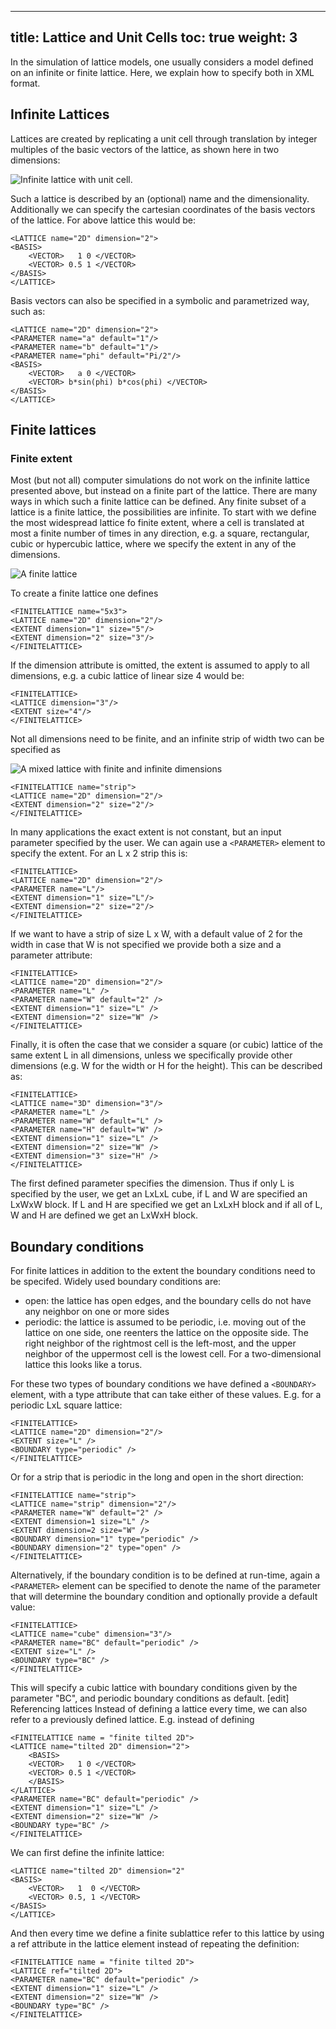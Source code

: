 
---
title: Lattice and Unit Cells
toc: true
weight: 3
---

In the simulation of lattice models, one usually considers a model defined on an infinite or finite lattice. Here, we explain how to specify both in XML format.

## Infinite Lattices

Lattices are created by replicating a unit cell through translation by integer multiples of the basic vectors of the lattice, as shown here in two dimensions:

![Infinite lattice with unit cell.](../figs/tutoriallatticehowtolattice1.gif)

Such a lattice is described by an (optional) name and the dimensionality. Additionally we can specify the cartesian coordinates of the basis vectors of the lattice. For above lattice this would be:

    <LATTICE name="2D" dimension="2">
    <BASIS>
        <VECTOR>   1 0 </VECTOR>
        <VECTOR> 0.5 1 </VECTOR>
    </BASIS>
    </LATTICE>

Basis vectors can also be specified in a symbolic and parametrized way, such as:

    <LATTICE name="2D" dimension="2">
    <PARAMETER name="a" default="1"/>
    <PARAMETER name="b" default="1"/>
    <PARAMETER name="phi" default="Pi/2"/>
    <BASIS>
        <VECTOR>   a 0 </VECTOR>
        <VECTOR> b*sin(phi) b*cos(phi) </VECTOR>
    </BASIS>
    </LATTICE>

## Finite lattices

### Finite extent

Most (but not all) computer simulations do not work on the infinite lattice presented above, but instead on a finite part of the lattice. There are many ways in which such a finite lattice can be defined. Any finite subset of a lattice is a finite lattice, the possibilities are infinite. To start with we define the most widespread lattice fo finite extent, where a cell is translated at most a finite number of times in any direction, e.g. a square, rectangular, cubic or hypercubic lattice, where we specify the extent in any of the dimensions.

![A finite lattice](../figs/tutoriallatticehowtolattice2.gif)

To create a finite lattice one defines

    <FINITELATTICE name="5x3">
    <LATTICE name="2D" dimension="2"/>
    <EXTENT dimension="1" size="5"/>
    <EXTENT dimension="2" size="3"/>
    </FINITELATTICE>

If the dimension attribute is omitted, the extent is assumed to apply to all dimensions, e.g. a cubic lattice of linear size 4 would be:

    <FINITELATTICE>
    <LATTICE dimension="3"/>
    <EXTENT size="4"/>
    </FINITELATTICE>

Not all dimensions need to be finite, and an infinite strip of width two can be specified as

![A mixed lattice with finite and infinite dimensions](../figs/tutoriallatticehowtolattice3.gif)

    <FINITELATTICE name="strip">
    <LATTICE name="2D" dimension="2"/>
    <EXTENT dimension="2" size="2"/>
    </FINITELATTICE>

In many applications the exact extent is not constant, but an input parameter specified by the user. We can again use a `<PARAMETER>` element to specify the extent. For an L x 2 strip this is:

    <FINITELATTICE>
    <LATTICE name="2D" dimension="2"/>
    <PARAMETER name="L"/>
    <EXTENT dimension="1" size="L"/>
    <EXTENT dimension="2" size="2"/>
    </FINITELATTICE>

If we want to have a strip of size L x W, with a default value of 2 for the width in case that W is not specified we provide both a size and a parameter attribute:

    <FINITELATTICE>
    <LATTICE name="2D" dimension="2"/>
    <PARAMETER name="L" />
    <PARAMETER name="W" default="2" />
    <EXTENT dimension="1" size="L" />
    <EXTENT dimension="2" size="W" />
    </FINITELATTICE>

Finally, it is often the case that we consider a square (or cubic) lattice of the same extent L in all dimensions, unless we specifically provide other dimensions (e.g. W for the width or H for the height). This can be described as:

    <FINITELATTICE>
    <LATTICE name="3D" dimension="3"/>
    <PARAMETER name="L" />
    <PARAMETER name="W" default="L" />    
    <PARAMETER name="H" default="W" />
    <EXTENT dimension="1" size="L" />
    <EXTENT dimension="2" size="W" />
    <EXTENT dimension="3" size="H" />
    </FINITELATTICE>

The first defined parameter specifies the dimension. Thus if only L is specified by the user, we get an LxLxL cube, if L and W are specified an LxWxW block. If L and H are specified we get an LxLxH block and if all of L, W and H are defined we get an LxWxH block.

## Boundary conditions

For finite lattices in addition to the extent the boundary conditions need to be specifed. Widely used boundary conditions are:

- open: the lattice has open edges, and the boundary cells do not have any neighbor on one or more sides
- periodic: the lattice is assumed to be periodic, i.e. moving out of the lattice on one side, one reenters the lattice on the opposite side. The right neighbor of the rightmost cell is the left-most, and the upper neighbor of the uppermost cell is the lowest cell. For a two-dimensional lattice this looks like a torus.

For these two types of boundary conditions we have defined a `<BOUNDARY>` element, with a type attribute that can take either of these values. E.g. for a periodic LxL square lattice:

    <FINITELATTICE>
    <LATTICE name="2D" dimension="2"/>
    <EXTENT size="L" />
    <BOUNDARY type="periodic" />
    </FINITELATTICE>

Or for a strip that is periodic in the long and open in the short direction:

    <FINITELATTICE name="strip">
    <LATTICE name="strip" dimension="2"/>
    <PARAMETER name="W" default="2" />
    <EXTENT dimension=1 size="L" />
    <EXTENT dimension=2 size="W" />
    <BOUNDARY dimension="1" type="periodic" />
    <BOUNDARY dimension="2" type="open" />
    </FINITELATTICE>

Alternatively, if the boundary condition is to be defined at run-time, again a `<PARAMETER>` element can be specified to denote the name of the parameter that will determine the boundary condition and optionally provide a default value:

    <FINITELATTICE>
    <LATTICE name="cube" dimension="3"/>
    <PARAMETER name="BC" default="periodic" />
    <EXTENT size="L" />
    <BOUNDARY type="BC" />
    </FINITELATTICE>

This will specify a cubic lattice with boundary conditions given by the parameter "BC", and periodic boundary conditions as default. [edit] Referencing lattices
Instead of defining a lattice every time, we can also refer to a previously defined lattice. E.g. instead of defining

    <FINITELATTICE name = "finite tilted 2D">
    <LATTICE name="tilted 2D" dimension="2">
        <BASIS>
        <VECTOR>   1 0 </VECTOR>
        <VECTOR> 0.5 1 </VECTOR>
        </BASIS>
    </LATTICE>
    <PARAMETER name="BC" default="periodic" />
    <EXTENT dimension="1" size="L" />
    <EXTENT dimension="2" size="W" />
    <BOUNDARY type="BC" />
    </FINITELATTICE>

We can first define the infinite lattice:

    <LATTICE name="tilted 2D" dimension="2"
    <BASIS>
        <VECTOR>   1  0 </VECTOR>
        <VECTOR> 0.5, 1 </VECTOR>
    </BASIS>
    </LATTICE>

And then every time we define a finite sublattice refer to this lattice by using a ref attribute in the lattice element instead of repeating the definition:

    <FINITELATTICE name = "finite tilted 2D">
    <LATTICE ref="tilted 2D">
    <PARAMETER name="BC" default="periodic" />
    <EXTENT dimension="1" size="L" />
    <EXTENT dimension="2" size="W" />
    <BOUNDARY type="BC" />
    </FINITELATTICE>


